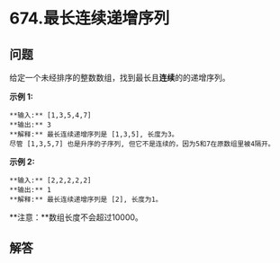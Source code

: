 # 674.最长连续递增序列

## 问题

给定一个未经排序的整数数组，找到最长且**连续**的的递增序列。

**示例 1:**

```
**输入:** [1,3,5,4,7]
**输出:** 3
**解释:** 最长连续递增序列是 [1,3,5], 长度为3。
尽管 [1,3,5,7] 也是升序的子序列, 但它不是连续的，因为5和7在原数组里被4隔开。

```

**示例 2:**

```
**输入:** [2,2,2,2,2]
**输出:** 1
**解释:** 最长连续递增序列是 [2], 长度为1。

```

**注意：**数组长度不会超过10000。



## 解答

